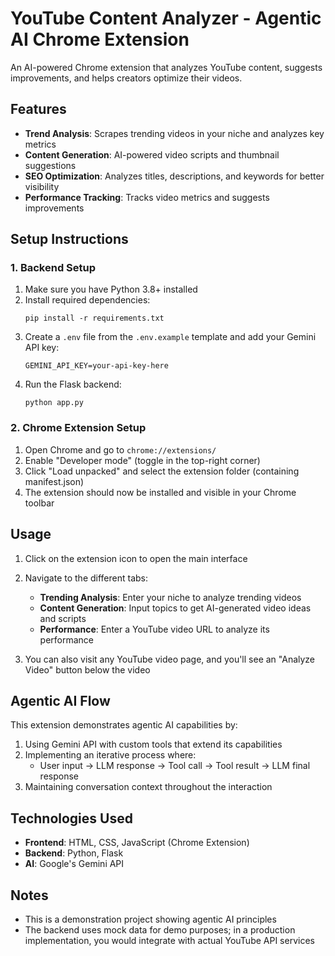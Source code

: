 # YouTube Content Analyzer - Agentic AI Chrome Extension

An AI-powered Chrome extension that analyzes YouTube content, suggests improvements, and helps creators optimize their videos.

## Features

- **Trend Analysis**: Scrapes trending videos in your niche and analyzes key metrics
- **Content Generation**: AI-powered video scripts and thumbnail suggestions
- **SEO Optimization**: Analyzes titles, descriptions, and keywords for better visibility
- **Performance Tracking**: Tracks video metrics and suggests improvements

## Setup Instructions

### 1. Backend Setup

1. Make sure you have Python 3.8+ installed
2. Install required dependencies:
   ```
   pip install -r requirements.txt
   ```
3. Create a `.env` file from the `.env.example` template and add your Gemini API key:
   ```
   GEMINI_API_KEY=your-api-key-here
   ```
4. Run the Flask backend:
   ```
   python app.py
   ```

### 2. Chrome Extension Setup

1. Open Chrome and go to `chrome://extensions/`
2. Enable "Developer mode" (toggle in the top-right corner)
3. Click "Load unpacked" and select the extension folder (containing manifest.json)
4. The extension should now be installed and visible in your Chrome toolbar

## Usage

1. Click on the extension icon to open the main interface
2. Navigate to the different tabs:
   - **Trending Analysis**: Enter your niche to analyze trending videos
   - **Content Generation**: Input topics to get AI-generated video ideas and scripts
   - **Performance**: Enter a YouTube video URL to analyze its performance

3. You can also visit any YouTube video page, and you'll see an "Analyze Video" button below the video

## Agentic AI Flow

This extension demonstrates agentic AI capabilities by:

1. Using Gemini API with custom tools that extend its capabilities
2. Implementing an iterative process where:
   - User input → LLM response → Tool call → Tool result → LLM final response
3. Maintaining conversation context throughout the interaction

## Technologies Used

- **Frontend**: HTML, CSS, JavaScript (Chrome Extension)
- **Backend**: Python, Flask
- **AI**: Google's Gemini API

## Notes

- This is a demonstration project showing agentic AI principles
- The backend uses mock data for demo purposes; in a production implementation, you would integrate with actual YouTube API services 